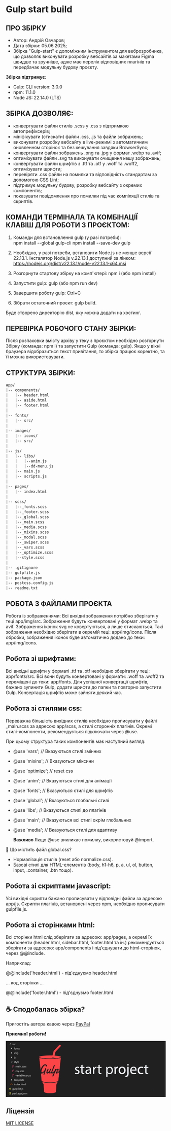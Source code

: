 <h1>Gulp start build</h1>
											  
ПРО ЗБІРКУ
--------------------------------------------------
- Автор: Андрій Овчаров;
- Дата збірки: 05.06.2025;
- Збірка "Gulp-start" є допоміжним інструментом для веброзробника, що дозволяє виконувати розробку вебсайтів за макетами Figma швидше та зручніше, адже має перелік відповідних плагінів та передбачає модульну будову проєкту.

**Збірка підтримує:** 
- Gulp: CLI version: 3.0.0
- npm: 11.1.0
- Node JS: 22.14.0 (LTS)

ЗБІРКА ДОЗВОЛЯЄ:
-------------------------------------------------
- конвертувати файли стилів .scss у .css з підтримкою автопрефіксерів;
- мініфікувати (стискати) файли .css, .js та файли зображень;
- виконувати розробку вебсайту в live-режимі з автоматичним оновленням сторінок та без кешування завдяки BrowserSync;
- конвертувати файли зображень .png та .jpg у формат .webp та .avif;
- оптимізувати файли .svg та виконувати очищення кешу зображень;
- конвертувати файли шрифтів з .ttf та .otf у .woff та .woff2, оптимізувати шрифти;
- перевіряти .css файли на помилки та відповідність стандартам за допомогою CSS Lint;
- підтримує модульну будову, розробку вебсайту з окремих компонентів;
- показувати повідомлення про помилки під час компіляції стилів та скриптів.


КОМАНДИ ТЕРМІНАЛА ТА КОМБІНАЦІЇ КЛАВІШ ДЛЯ РОБОТИ З ПРОЄКТОМ:
----------------------------------------------------
1. Команди для встановлення gulp (у разі потреби):  
npm install --global gulp-cli
npm install --save-dev gulp

2. Необхідно, у разі потреби, встановити Node.js не менше версії 22.13.1. 
Інсталятор Node.js v.22.13.1 доступний за лінком: https://nodejs.org/dist/v22.13.1/node-v22.13.1-x64.msi
3. Розгорнути стартову збірку на комп'ютері: npm i (або npm install)
4. Запустити gulp: gulp (або npm run dev)
5. Завершити роботу gulp: Ctrl+C
6. Зібрати остаточний проєкт: gulp build.

Буде створено директорію dist, яку можна додати на хостинг.


ПЕРЕВІРКА РОБОЧОГО СТАНУ ЗБІРКИ:
----------------------------------------------------
Після розпаковки вмісту архіву у теку з проєктом необхідно розгорнути Збірку (команда: npm i) та запустити Gulp (команда: gulp).
Якщо у вікні браузера відобразиться текст привітання, то збірка працює коректно, та її можна використовувати.

СТРУКТУРА ЗБІРКИ:
---------------------------------------------------
```
app/
|-- components/
|   |-- header.html
|   |-- aside.html
|   |-- footer.html
|
|-- fonts/
|   |-- src/
|   
|-- images/
|   |-- icons/
|   |-- src/
|
|-- js/
|   |-- libs/
|   |   |--anim.js 
|   |   |--dd-menu.js 
|   |-- main.js 
|   |-- scripts.js 
|   
|-- pages/
|   |-- index.html
|
|-- scss/
|   |--_fonts.scss
|   |--_footer.scss
|   |--_global.scss
|   |--_main.scss
|   |--_media.scss
|   |--_mixins.scss
|   |--_modal.scss
|   |--_swiper.scss
|   |--_vars.scss
|   |--_optimize.scss
|   |--style.scss
|   
|-- .gitignore
|-- gulpfile.js 
|-- package.json
|-- postcss.config.js
|-- readme.txt
```


РОБОТА З ФАЙЛАМИ ПРОЄКТА
---------------------------------------------------

Робота із зображеннями:
Всі вихідні зображення потрібно зберігати у теці app/img/src. Зображення будуть конвертовані у формат .webp та avif.
Зображення іконок svg не ковертуються, а лише стискаються. Такі зображення необхідно зберігати в окремій теці: app/img/icons. 
Після обробки, зображення іконок буде автоматично додано до теки: app/img/icons.


Робота зі шрифтами:
---------------------------------------------------
Всі вихідні шрифти у форматі .ttf та .otf необхідно зберігати у теці: app/fonts/src. Всі вони будуть конвертовані у формати: .woff та .woff2 та переміщені до теки: app/fonts. 
Для успішної конвертації шрифтів, бажано зупинити Gulp, додати шрифти до папки та повторно запустити Gulp. Конвертація шрифтів може зайняти деякий час.


Робота зі стилями css:
---------------------------------------------------
Переважна більшість вихідних стилів необхідно прописувати у файлі _main.scss за адресою app/scss, а стилі сторонніх плагінів.
Окремі стилі-компоненти, рекомендується підключати через @use.

При цьому структура таких компонентів має наступний вигляд:

- @use 'vars';  // Вказуються стилі змінних
- @use 'mixins'; // Вказуються міксини
- @use 'optimize';  // reset css
- @use 'anim'; // Вказуються стилі для анімації
- @use 'fonts'; // Вказуються стилі для шрифтів
- @use 'global';  // Вказуються глобальні стилі
- @use 'libs';  // Вказуються стилі до плагінів
- @use 'main'; // Вказуються всі стилі окрім глобальних
- @use 'media';   // Вказуються стилі для адаптиву

  **Важливо** Якщо @use викликає помилку, використовуй @import.


 📌 Що містить файл global.css?

- Нормалізація стилів (reset або normalize.css).
- Базові стилі для HTML-елементів (body, h1-h6, p, a, ul, ol, button, input, .container, .btn
тощо).


Робота зі скриптами javascript:
----------------------------------------------------
Усі вихідні скрипти бажано прописувати у відповідні файли за адресою app/js. Скрипти плагінів, встановлені через npm, необхідно прописувати gulpfile.js.


Робота зі сторінками html:
----------------------------------------------------
Всі сторінки html слід зберігати за адресою: app/pages, а окремі їх компоненти (header.html, sidebar.html, footer.html та ін.) рекомендується зберігати за адресою: app/components і під'єднувати до html-сторінок, через @@include.

Наприклад: 

@@include('header.html') - під'єднуємо header.html

... код сторінки ...

@@include('footer.html') - під'єднуємо footer.html

## ☕ Сподобалась збірка? 
Пригостіть автора кавою через [PayPal](https://www.paypal.com/donate/?business=datoshcode@gmail.com)


**Приємної роботи!**

<img src="img1.png" alt="image">

 ## Ліцензія

<a href="LICENSE">MIT LICENSE</a>


